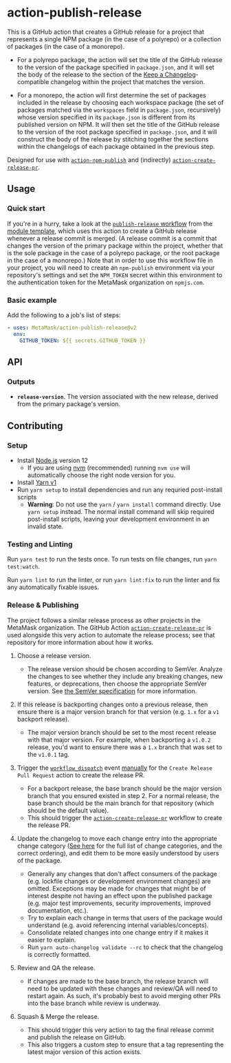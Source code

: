 # action-publish-release

This is a GitHub action that creates a GitHub release for a project that represents a single NPM package (in the case of a polyrepo) or a collection of packages (in the case of a monorepo).

- For a polyrepo package, the action will set the title of the GitHub release to the version of the package specified in `package.json`, and it will set the body of the release to the section of the [Keep a Changelog](https://keepachangelog.com/en/1.0.0/)-compatible changelog within the project that matches the version.

- For a monorepo, the action will first determine the set of packages included in the release by choosing each workspace package (the set of packages matched via the `workspaces` field in `package.json`, recursively) whose version specified in its `package.json` is different from its published version on NPM. It will then set the title of the GitHub release to the version of the root package specified in `package.json`, and it will construct the body of the release by stitching together the sections within the changelogs of each package obtained in the previous step.

Designed for use with [`action-npm-publish`](https://github.com/MetaMask/action-npm-publish) and (indirectly) [`action-create-release-pr`](https://github.com/MetaMask/action-create-release-pr).

## Usage

### Quick start

If you're in a hurry, take a look at the [`publish-release` workflow](https://github.com/MetaMask/metamask-module-template/blob/main/.github/workflows/publish-release.yml) from the [module template](https://github.com/MetaMask/metamask-module-template), which uses this action to create a GitHub release whenever a release commit is merged. (A release commit is a commit that changes the version of the primary package within the project, whether that is the sole package in the case of a polyrepo package, or the root package in the case of a monorepo.) Note that in order to use this workflow file in your project, you will need to create an `npm-publish` environment via your repository's settings and set the `NPM_TOKEN` secret within this environment to the authentication token for the MetaMask organization on `npmjs.com`.

### Basic example

Add the following to a job's list of steps:

```yaml
- uses: MetaMask/action-publish-release@v2
  env:
    GITHUB_TOKEN: ${{ secrets.GITHUB_TOKEN }}
```

## API

### Outputs

- **`release-version`**. The version associated with the new release, derived from the primary package's version.

## Contributing

### Setup

- Install [Node.js](https://nodejs.org) version 12
  - If you are using [nvm](https://github.com/creationix/nvm#installation) (recommended) running `nvm use` will automatically choose the right node version for you.
- Install [Yarn v1](https://yarnpkg.com/en/docs/install)
- Run `yarn setup` to install dependencies and run any requried post-install scripts
  - **Warning**: Do not use the `yarn` / `yarn install` command directly. Use `yarn setup` instead. The normal install command will skip required post-install scripts, leaving your development environment in an invalid state.

### Testing and Linting

Run `yarn test` to run the tests once. To run tests on file changes, run `yarn test:watch`.

Run `yarn lint` to run the linter, or run `yarn lint:fix` to run the linter and fix any automatically fixable issues.

### Release & Publishing

The project follows a similar release process as other projects in the MetaMask organization. The GitHub Action [`action-create-release-pr`](https://github.com/MetaMask/action-create-release-pr) is used alongside this very action to automate the release process; see that repository for more information about how it works.

1. Choose a release version.

   - The release version should be chosen according to SemVer. Analyze the changes to see whether they include any breaking changes, new features, or deprecations, then choose the appropriate SemVer version. See [the SemVer specification](https://semver.org/) for more information.

2. If this release is backporting changes onto a previous release, then ensure there is a major version branch for that version (e.g. `1.x` for a `v1` backport release).

   - The major version branch should be set to the most recent release with that major version. For example, when backporting a `v1.0.2` release, you'd want to ensure there was a `1.x` branch that was set to the `v1.0.1` tag.

3. Trigger the [`workflow_dispatch`](https://docs.github.com/en/actions/reference/events-that-trigger-workflows#workflow_dispatch) event [manually](https://docs.github.com/en/actions/managing-workflow-runs/manually-running-a-workflow) for the `Create Release Pull Request` action to create the release PR.

   - For a backport release, the base branch should be the major version branch that you ensured existed in step 2. For a normal release, the base branch should be the main branch for that repository (which should be the default value).
   - This should trigger the [`action-create-release-pr`](https://github.com/MetaMask/action-create-release-pr) workflow to create the release PR.

4. Update the changelog to move each change entry into the appropriate change category ([See here](https://keepachangelog.com/en/1.0.0/#types) for the full list of change categories, and the correct ordering), and edit them to be more easily understood by users of the package.

   - Generally any changes that don't affect consumers of the package (e.g. lockfile changes or development environment changes) are omitted. Exceptions may be made for changes that might be of interest despite not having an effect upon the published package (e.g. major test improvements, security improvements, improved documentation, etc.).
   - Try to explain each change in terms that users of the package would understand (e.g. avoid referencing internal variables/concepts).
   - Consolidate related changes into one change entry if it makes it easier to explain.
   - Run `yarn auto-changelog validate --rc` to check that the changelog is correctly formatted.

5. Review and QA the release.

   - If changes are made to the base branch, the release branch will need to be updated with these changes and review/QA will need to restart again. As such, it's probably best to avoid merging other PRs into the base branch while review is underway.

6. Squash & Merge the release.

   - This should trigger this very action to tag the final release commit and publish the release on GitHub.
   - This also triggers a custom step to ensure that a tag representing the latest major version of this action exists.
